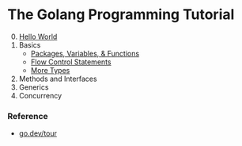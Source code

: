 # The Golang Programming Tutorial

0. [Hello World](/0_Hello_World/)
1. Basics
    * [Packages, Variables, & Functions](/1_1_Basics/)
    * [Flow Control Statements](/1_2_Basics/)
    * [More Types](/1_3_Basics/)
2. Methods and Interfaces
3. Generics
4. Concurrency


### Reference
* [go.dev/tour](https://go.dev/tour/welcome/1)